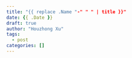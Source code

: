 ```yaml
---
title: "{{ replace .Name "-" " " | title }}"
date: {{ .Date }}
draft: true
author: "Houzhong Xu"
tags:
  - post
categories: []
---
```

